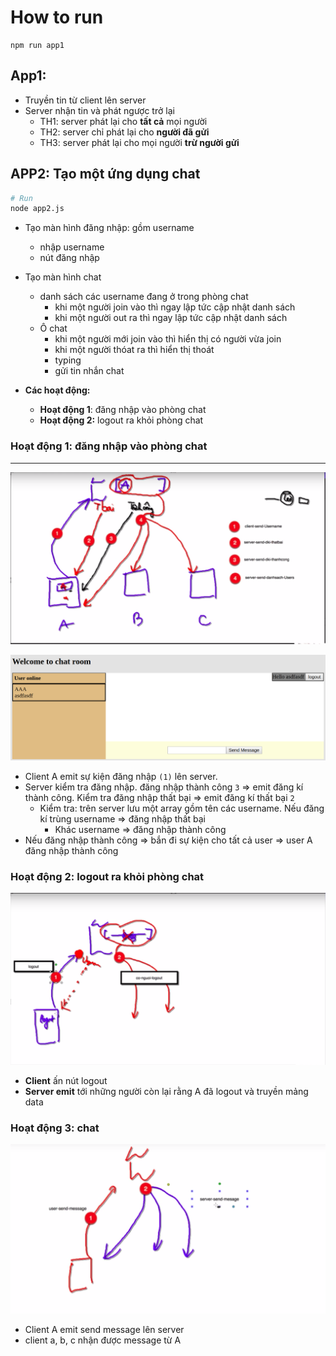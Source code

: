 # How to run

```
npm run app1
```

## App1: 
- Truyền tin từ client lên server
- Server nhận tin và phát ngược trở lại
    - TH1: server phát lại cho __tất cả__ mọi người
    - TH2: server chỉ phát lại cho __người đã gửi__
    - TH3: server phát lại cho mọi người __trừ người gửi__

## APP2: Tạo một ứng dụng chat

```bash
# Run
node app2.js
```


- Tạo màn hình đăng nhập: gồm username
    - nhập username 
    - nút đăng nhập
- Tạo màn hình chat
    - danh sách các username đang ở trong phòng chat
        - khi một người join vào thì ngay lập tức cập nhật danh sách
        - khi một người out ra thì ngay lập tức cập nhật danh sách
    - Ô chat
        - khi một người mới join vào thì hiển thị có người vừa join
        - khi một người thóat ra thì hiển thị thoát
        - typing 
        - gửi tin nhắn chat

- **Các hoạt động:**
  - **Hoạt động 1**: đăng nhập vào phòng chat
  - **Hoạt động 2:** logout ra khỏi phòng chat



### Hoạt động 1: đăng nhập vào phòng chat

***

![Screenshot from 2020-01-22 21-50-43](md-images/README/Screenshot%20from%202020-01-22%2021-50-43.png)



![Screenshot from 2020-01-22 22-35-40](md-images/README/Screenshot%20from%202020-01-22%2022-35-40.png)

- Client A emit sự kiện đăng nhập `(1)`  lên server.
 - Server kiểm tra đăng nhập. đăng nhập thành công `3` => emit đăng kí thành công. Kiểm tra đăng nhập thất bại => emit đăng kí thất bại `2` 
   	- Kiểm tra: trên server lưu một array gồm tên các username. Nếu đăng kí trùng username => đăng nhập thất bại
      	- Khác username => đăng nhập thành công
- Nếu đăng nhập thành công => bắn đi sự kiện cho tất cả user => user A đăng nhập thành công



### Hoạt động 2: logout ra khỏi phòng chat

![Screenshot from 2020-01-22 22-39-31](md-images/README/Screenshot%20from%202020-01-22%2022-39-31.png)

- **Client** ấn nút logout 
- **Server emit** tới những người còn lại rằng A đã logout và truyền mảng data



### Hoạt động 3: chat

<img src="md-images/README/Screenshot%20from%202020-01-22%2022-58-01-1579708736029.png" alt="Screenshot from 2020-01-22 22-58-01" style="zoom:100%;" />

- Client A emit send message lên server
- client a, b, c nhận được message từ A

